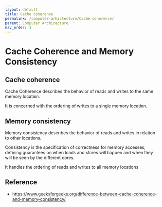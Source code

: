 ```yaml
---
layout: default
title: Cache coherence
permalink: /computer-arhictecture/Cache coherence/
parent: Computer Architecture
nav_order: 1
---
```


# Cache Coherence and Memory Consistency

## Cache coherence

Cache Coherence describes the behavior of reads and writes to the same memory location.

It is concerned with the ordering of writes to a single memory location.

## Memory consistency

Memory consistency describes the behavior of reads and writes in relation to other locations.

Consistency is the specification of correctness for memory accesses, defining guarantees on when loads and stores will happen and when they will be seen by the different cores.

It handles the ordering of reads and writes to all memory locations

## Reference

- <https://www.geeksforgeeks.org/difference-between-cache-coherence-and-memory-consistency/>